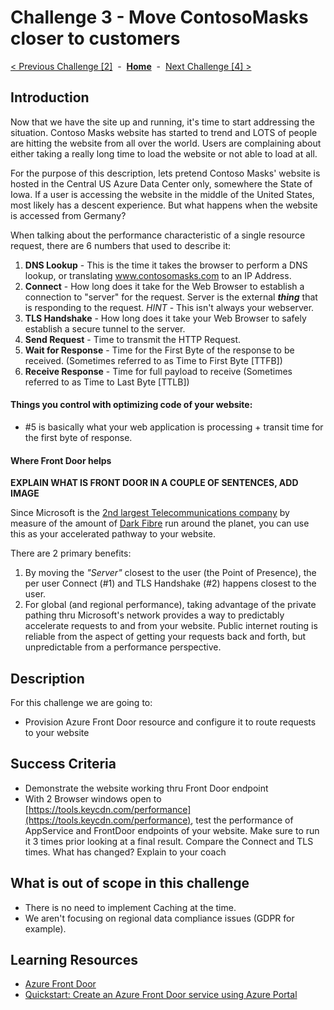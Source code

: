 # Challenge 3 - Move ContosoMasks closer to customers

[< Previous Challenge [2]](./Challenge02.md)&nbsp;&nbsp;-&nbsp;&nbsp;**[Home](../README.md)**&nbsp;&nbsp;-&nbsp;&nbsp;[Next Challenge [4] >](./Challenge04.md)

## Introduction

Now that we have the site up and running, it's time to start addressing the situation.  Contoso Masks website has started to trend and LOTS of people are hitting the website from all over the world.  Users are complaining about either taking a really long time to load the website or not able to load at all.

For the purpose of this description, lets pretend Contoso Masks' website is hosted in the Central US Azure Data Center only, somewhere the State of Iowa.  If a user is accessing the website in the middle of the United States, most likely has a descent experience.  But what happens when the website is accessed from Germany? 

When talking about the performance characteristic of a single resource request, there are 6 numbers that used to describe it:
1. **DNS Lookup** - This is the time it takes the browser to perform a DNS lookup, or translating www.contosomasks.com to an IP Address.
2. **Connect** - How long does it take for the Web Browser to establish a connection to "server" for the request.  Server is the external ***thing*** that is responding to the request.   *HINT* - This isn't always your webserver.
3. **TLS Handshake** - How long does it take your Web Browser to safely establish a secure tunnel to the server. 
4. **Send Request** - Time to transmit the HTTP Request.
5. **Wait for Response** - Time for the First Byte of the response to be received. (Sometimes referred to as Time to First Byte [TTFB])
6. **Receive Response** - Time for full payload to receive (Sometimes referred to as Time to Last Byte [TTLB])

#### Things you control with optimizing code of your website:
- #5 is basically what your web application is processing + transit time for the first byte of response.

#### Where Front Door helps

**EXPLAIN WHAT IS FRONT DOOR IN A COUPLE OF SENTENCES, ADD IMAGE**

Since Microsoft is the [2nd largest Telecommunications company](https://docs.microsoft.com/en-us/azure/networking/microsoft-global-network) by measure of the amount of [Dark Fibre](https://en.wikipedia.org/wiki/Dark_fibre) run around the planet, you can use this as your accelerated pathway to your website.

There are 2 primary benefits: 
1. By moving the *"Server"* closest to the user (the Point of Presence), the per user Connect (#1) and TLS Handshake (#2) happens closest to the user. 
2. For global (and regional performance), taking advantage of the private pathing thru Microsoft's network provides a way to predictably accelerate requests to and from your website.  Public internet routing is reliable from the aspect of getting your requests back and forth, but unpredictable from a performance perspective.

## Description

For this challenge we are going to:
- Provision Azure Front Door resource and configure it to route requests to your website

## Success Criteria

- Demonstrate the website working thru Front Door endpoint
- With 2 Browser windows open to [https://tools.keycdn.com/performance](https://tools.keycdn.com/performance), test the performance of AppService and FrontDoor endpoints of your website. Make sure to run it 3 times prior looking at a final result. Compare the Connect and TLS times. What has changed? Explain to your coach

## What is out of scope in this challenge
- There is no need to implement Caching at the time.
- We aren't focusing on regional data compliance issues (GDPR for example). 

## Learning Resources

- [Azure Front Door](https://docs.microsoft.com/en-us/azure/frontdoor/front-door-overview)
- [Quickstart: Create an Azure Front Door service using Azure Portal](https://docs.microsoft.com/en-us/azure/frontdoor/quickstart-create-front-door)

